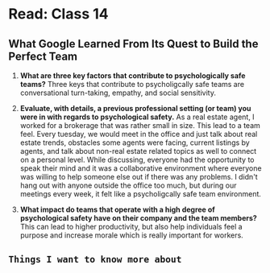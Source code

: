 # Read: Class 14

## What Google Learned From Its Quest to Build the Perfect Team

1. **What are three key factors that contribute to psychologically safe teams?** Three keys that contribute to psycholigcally safe teams are conversational turn-taking, empathy, and social sensitivity.

2. **Evaluate, with details, a previous professional setting (or team) you were in with regards to psychological safety.** As a real estate agent, I worked for a brokerage that was rather small in size. This lead to a team feel. Every tuesday, we would meet in the office and just talk about real estate trends, obstacles some agents were facing, current listings by agents, and talk about non-real estate related topics as well to connect on a personal level. While discussing, everyone had the opportunity to speak their mind and it was a collaborative environment where everyone was willing to help someone else out if there was any problems. I didn't hang out with anyone outside the office too much, but during our meetings every week, it felt like a psycholigcally safe team environment.

3. **What impact do teams that operate with a high degree of psychological safety have on their company and the team members?** This can lead to higher productivity, but also help individuals feel a purpose and increase morale which is really important for workers.

## `Things I want to know more about`
